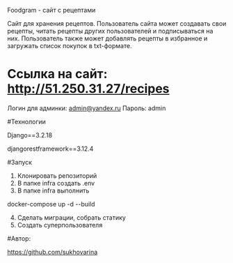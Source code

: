 Foodgram - сайт с рецептами


Сайт для хранения рецептов. Пользователь сайта может создавать свои рецепты, читать рецепты других пользователей
и подписываться на них. Пользователь также может добавлять рецепты в избранное и загружать список покупок в txt-формате.

# Ссылка на сайт: http://51.250.31.27/recipes

Логин для админки: admin@yandex.ru
Пароль: admin

#Технологии

Django==3.2.18

djangorestframework==3.12.4

#Запуск

1. Клонировать репозиторий
2. В папке infra создать .env
3. В папке infra выполнить

docker-compose up -d --build

4. Сделать миграции, собрать статику
5. Создать суперпользователя

#Автор:

https://github.com/sukhovarina
